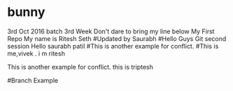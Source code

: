 # bunny
3rd Oct 2016 batch
3rd Week
Don't dare to bring my line below
My First Repo
My name is Ritesh Seth
#Updated by Saurabh
#Hello Guys
Git second session
Hello saurabh patil
#This is another example for conflict.
#This is me,vivek .
i m ritesh

This is another example for conflict.
this is triptesh

#Branch Example


